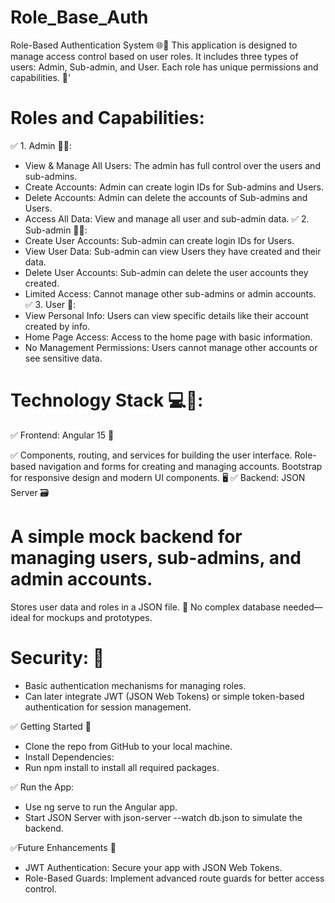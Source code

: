 # Role_Base_Auth
Role-Based Authentication System 🌐🔐 This application is designed to manage access control based on user roles. It includes three types of users: Admin, Sub-admin, and User. Each role has unique permissions and capabilities. 🚀'

# Roles and Capabilities:
✅ 1. Admin 🧑‍💼:
* View & Manage All Users: The admin has full control over the users and sub-admins.
* Create Accounts: Admin can create login IDs for Sub-admins and Users.
* Delete Accounts: Admin can delete the accounts of Sub-admins and Users.
* Access All Data: View and manage all user and sub-admin data.
✅ 2. Sub-admin 👨‍💼:
* Create User Accounts: Sub-admin can create login IDs for Users.
* View User Data: Sub-admin can view Users they have created and their data.
* Delete User Accounts: Sub-admin can delete the user accounts they created.
* Limited Access: Cannot manage other sub-admins or admin accounts.
✅ 3. User 👤:
* View Personal Info: Users can view specific details like their account created by info.
* Home Page Access: Access to the home page with basic information.
* No Management Permissions: Users cannot manage other accounts or see sensitive data.

# Technology Stack 💻🔧:
✅ Frontend: Angular 15 🌟

✅ Components, routing, and services for building the user interface.
Role-based navigation and forms for creating and managing accounts.
Bootstrap for responsive design and modern UI components. 🖥️
✅ Backend: JSON Server 🗃️

# A simple mock backend for managing users, sub-admins, and admin accounts.
Stores user data and roles in a JSON file. 📄
No complex database needed—ideal for mockups and prototypes.

# Security: 🔐
* Basic authentication mechanisms for managing roles.
* Can later integrate JWT (JSON Web Tokens) or simple token-based authentication for session management.

✅ Getting Started 🚀
* Clone the repo from GitHub to your local machine.
* Install Dependencies:
* Run npm install to install all required packages.

✅ Run the App:
* Use ng serve to run the Angular app.
* Start JSON Server with json-server --watch db.json to simulate the backend.

✅Future Enhancements 🌱
* JWT Authentication: Secure your app with JSON Web Tokens.
* Role-Based Guards: Implement advanced route guards for better access control.
